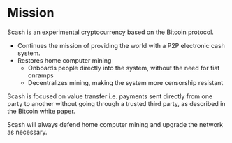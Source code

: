 # Mission

Scash is an experimental cryptocurrency based on the Bitcoin protocol.

* Continues the mission of providing the world with a P2P electronic cash system.
* Restores home computer mining
  * Onboards people directly into the system, without the need for fiat onramps
  * Decentralizes mining, making the system more censorship resistant

Scash is focused on value transfer i.e. payments sent directly from one party to another without going through a trusted third party, as described in the Bitcoin white paper.

Scash will always defend home computer mining and upgrade the network as necessary.



